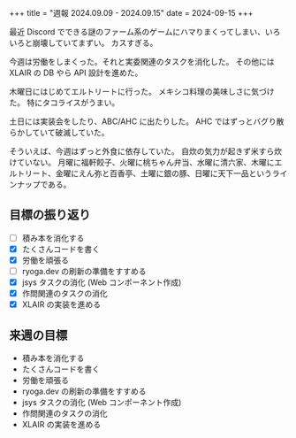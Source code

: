 +++
title = "週報 2024.09.09 - 2024.09.15"
date = 2024-09-15
+++

最近 Discord でできる謎のファーム系のゲームにハマりまくってしまい、いろいろと崩壊していてまずい。
カスすぎる。

今週は労働をしまくった。それと実委関連のタスクを消化した。
その他には XLAIR の DB やら API 設計を進めた。

木曜日にはじめてエルトリートに行った。
メキシコ料理の美味しさに気づけた。
特にタコライスがうまい。

土日には実装会をしたり、ABC/AHC に出たりした。
AHC ではずっとバグり散らかしていて破滅していた。

そういえば、今週はずっと外食に依存していた。
自炊の気力が起きず米すら炊けていない。
月曜に福軒餃子、火曜に桃ちゃん弁当、水曜に清六家、木曜にエルトリート、金曜にえん弥と百香亭、土曜に銀の豚、日曜に天下一品というラインナップである。

## 目標の振り返り

- [ ] 積み本を消化する
- [x] たくさんコードを書く
- [x] 労働を頑張る
- [ ] ryoga.dev の刷新の準備をすすめる
- [x] jsys タスクの消化 (Web コンポーネント作成)
- [x] 作問関連のタスクの消化
- [x] XLAIR の実装を進める

## 来週の目標

- 積み本を消化する
- たくさんコードを書く
- 労働を頑張る
- ryoga.dev の刷新の準備をすすめる
- jsys タスクの消化 (Web コンポーネント作成)
- 作問関連のタスクの消化
- XLAIR の実装を進める
